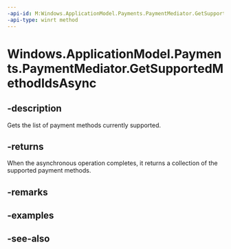 ```yaml
---
-api-id: M:Windows.ApplicationModel.Payments.PaymentMediator.GetSupportedMethodIdsAsync
-api-type: winrt method
---
```


<!-- Method syntax
public Windows.Foundation.IAsyncOperation<Windows.Foundation.Collections.IVectorView<string>> GetSupportedMethodIdsAsync()
-->

# Windows.ApplicationModel.Payments.PaymentMediator.GetSupportedMethodIdsAsync

## -description
Gets the list of payment methods currently supported.

## -returns
When the asynchronous operation completes, it returns a collection of the supported payment methods.

## -remarks

## -examples

## -see-also
